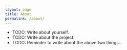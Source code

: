 ```yaml
---
layout: page
title: About
permalink: /about/
---
```


- TODO: Write about yourself.
- TODO: Write about the project.
- TODO: Reminder to write about the above two things...